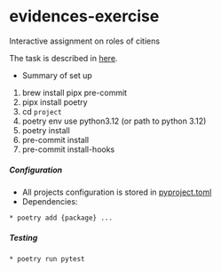 # evidences-exercise

Interactive assignment on roles of citiens

The task is described in [here](Role%20Question.pdf).

* Summary of set up

1. brew install pipx pre-commit
2. pipx install poetry
3. cd `project`
4. poetry env use python3.12 (or path to python 3.12)
5. poetry install
6. pre-commit install
7. pre-commit install-hooks

##### Configuration #####

* All projects configuration is stored in [pyproject.toml](pyproject.toml)
* Dependencies:

```shell
* poetry add {package} ...
```

##### Testing #####
```shell
* poetry run pytest
```
